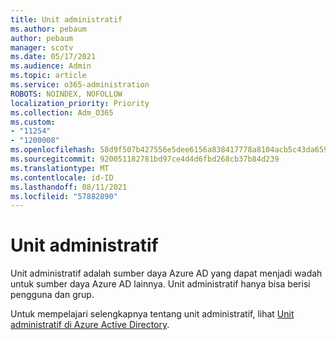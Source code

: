 ```yaml
---
title: Unit administratif
ms.author: pebaum
author: pebaum
manager: scotv
ms.date: 05/17/2021
ms.audience: Admin
ms.topic: article
ms.service: o365-administration
ROBOTS: NOINDEX, NOFOLLOW
localization_priority: Priority
ms.collection: Adm_O365
ms.custom:
- "11254"
- "1200008"
ms.openlocfilehash: 58d9f507b427556e5dee6156a838417778a8104acb5c43da659749fb738bd6eb
ms.sourcegitcommit: 920051182781bd97ce4d4d6fbd268cb37b84d239
ms.translationtype: MT
ms.contentlocale: id-ID
ms.lasthandoff: 08/11/2021
ms.locfileid: "57882890"
---
```

# <a name="administrative-units"></a>Unit administratif

Unit administratif adalah sumber daya Azure AD yang dapat menjadi wadah untuk sumber daya Azure AD lainnya. Unit administratif hanya bisa berisi pengguna dan grup.

Untuk mempelajari selengkapnya tentang unit administratif, lihat [Unit administratif di Azure Active Directory](https://docs.microsoft.com/azure/active-directory/roles/administrative-units).